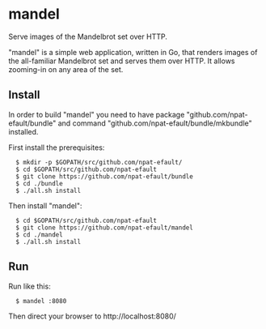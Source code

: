 mandel
======

Serve images of the Mandelbrot set over HTTP.

"mandel" is a simple web application, written in Go, that renders
images of the all-familiar Mandelbrot set and serves them over
HTTP. It allows zooming-in on any area of the set.

## Install

In order to build "mandel" you need to have package
"github.com/npat-efault/bundle" and command
"github.com/npat-efault/bundle/mkbundle" installed.

First install the prerequisites:

```
  $ mkdir -p $GOPATH/src/github.com/npat-efault/
  $ cd $GOPATH/src/github.com/npat-efault
  $ git clone https://github.com/npat-efault/bundle
  $ cd ./bundle
  $ ./all.sh install
```

Then install "mandel":

```
  $ cd $GOPATH/src/github.com/npat-efault
  $ git clone https://github.com/npat-efault/mandel
  $ cd ./mandel
  $ ./all.sh install
```

## Run

Run like this:

```
  $ mandel :8080
```

Then direct your browser to http://localhost:8080/

